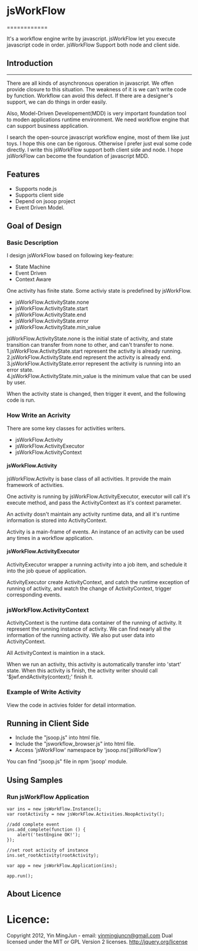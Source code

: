 
# jsWorkFlow
============

It's a workflow engine write by javascript. jsWorkFlow let you execute javascript
code in order. jsWorkFlow Support both node and client side.

## Introduction
---------------
There are all kinds of asynchronous operation in javascript. We offen provide
closure to this situation. The weakness of it is we can't write code by function.
Workflow can avoid this defect. If there are a designer's support, we can do
things in order easily.

Also, Model-Driven Developement(MDD) is very important foundation tool to moden 
applications runtime environment. We need workflow engine that can support business 
application. 

I search the open-source javascript workflow engine, most of them like just toys. 
I hope this one can be rigorous. Otherwise I prefer just eval some code directly.
I write this jsWorkFlow support both client side and node. I hope jsWorkFlow can 
become the foundation of javascript MDD.

## Features
  * Supports node.js
  * Supports client side
  * Depend on jsoop project
  * Event Driven Model.


## Goal of Design 

### Basic Description
I design jsWorkFlow based on following key-feature:
  * State Machine
  * Event Driven
  * Context Aware

One activity has finite state. Some activiy state is predefined by jsWorkFlow.
  * jsWorkFlow.ActivityState.none
  * jsWorkFlow.ActivityState.start
  * jsWorkFlow.ActivityState.end
  * jsWorkFlow.ActivityState.error
  * jsWorkFlow.ActivityState.min_value

jsWorkFlow.ActivityState.none is the initial state of activity, and state transition
can transfer from none to other, and can't transfer to none.  
  1.jsWorkFlow.ActivityState.start represent the activity is already running.  
  2.jsWorkFlow.ActivityState.end represent the activity is already end.  
  3.jsWorkFlow.ActivityState.error represent the activity is running into an error state.  
  4.jsWorkFlow.ActivityState.min_value is the minimum value that can be used by user.  

When the activity state is changed, then trigger it event, and the following code
is run.

### How Write an Acrivity

There are some key classes for activities writers.
  * jsWorkFlow.Activity
  * jsWorkFlow.ActivityExecutor
  * jsWorkFlow.ActivityContext


#### jsWorkFlow.Activity

jsWorkFlow.Activity is base class of all activities. It provide the main framework of
activities.

One activity is running by jsWorkFlow.ActivityExecutor, executor will call it's execute
method, and pass the ActivityContext as it's context parameter.

An activity dosn't maintain any activity runtime data, and all it's runtime information
is stored into ActivityContext.

Activity is a main-frame of events. An instance of an activity can be used any times in
a workflow application. 

#### jsWorkFlow.ActivityExecutor

ActivityExecutor wrapper a running activity into a job item, and schedule it into the job
queue of application.

ActivityExecutor create ActivityContext, and catch the runtime exception of running of
activity, and watch the change of ActivityContext, trigger corresponding events.

### jsWorkFlow.ActivityContext
ActivityContext is the runtime data container of the running of activity. It represent the
running instance of activity. We can find nearly all the information of the running activity.
We also put user data into ActivityContext.

All ActivityContext is maintion in a stack.

When we run an activity, this activity is automatically transfer into 'start' state. When 
this activity is finish, the activity writer should call '$jwf.endActivity(context);' finish
it.

### Example of Write Activity

View the code in activies folder for detail intormation.

## Running in Client Side
  * Include the "jsoop.js" into html file. 
  * Include the "jsworkflow_browser.js" into html file.
  * Access 'jsWorkFlow' namespace by 'jsoop.ns('jsWorkFlow')

You can find "jsoop.js" file in npm 'jsoop' module.

## Using Samples

### Run jsWorkFlow Application

    var ins = new jsWorkFlow.Instance();
	var rootActivity = new jsWorkFlow.Activities.NoopActivity();

	//add complete event
    ins.add_complete(function () {
		alert('testEngine OK!');
    });

	//set root activity of instance
    ins.set_rootActivity(rootActivity);

    var app = new jsWorkFlow.Application(ins);

    app.run();


## About Licence

Licence:
=======
Copyright 2012,  Yin MingJun - email: yinmingjuncn@gmail.com
Dual licensed under the MIT or GPL Version 2 licenses.
http://jquery.org/license

